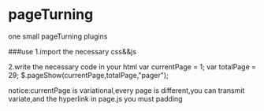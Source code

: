 pageTurning
===========

one small pageTurning plugins

###use
1.import the necessary css&&js
  <link type="text/css" rel="stylesheet" href="pageTuring.css">
  <script type="text/javascript" src="jquery-1.9.1.min.js"></script> 
  <script type="text/javascript" src="page.js"></script> 
2.write the necessary code in your html
  var currentPage = 1;
  var totalPage = 29;
  $.pageShow(currentPage,totalPage,"pager");
  
  notice:currentPage is variational,every page is different,you can transmit variate,and the hyperlink in page.js you must padding
